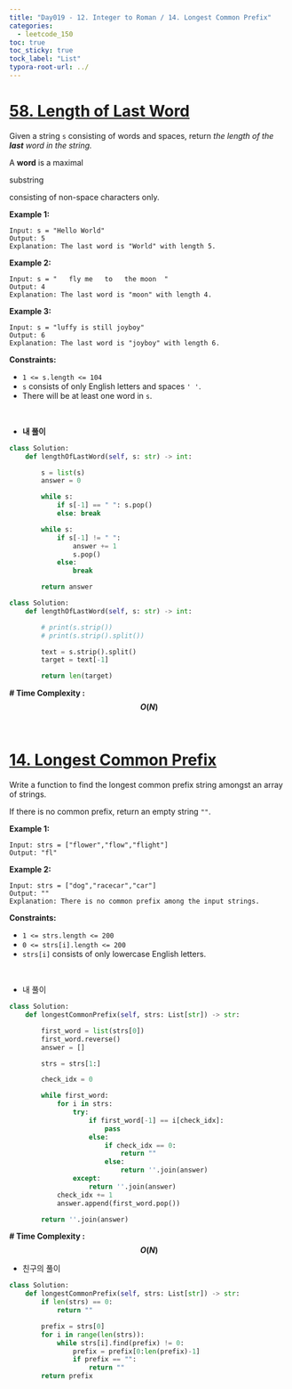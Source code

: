 ```yaml
---
title: "Day019 - 12. Integer to Roman / 14. Longest Common Prefix"
categories:
  - leetcode_150
toc: true
toc_sticky: true
tock_label: "List"
typora-root-url: ../
---
```



# [58. Length of Last Word](https://leetcode.com/problems/length-of-last-word/)

Given a string `s` consisting of words and spaces, return *the length of the **last** word in the string.*

A **word** is a maximal 

substring

 consisting of non-space characters only.



**Example 1:**

```
Input: s = "Hello World"
Output: 5
Explanation: The last word is "World" with length 5.
```

**Example 2:**

```
Input: s = "   fly me   to   the moon  "
Output: 4
Explanation: The last word is "moon" with length 4.
```

**Example 3:**

```
Input: s = "luffy is still joyboy"
Output: 6
Explanation: The last word is "joyboy" with length 6.
```

 

**Constraints:**

- `1 <= s.length <= 104`
- `s` consists of only English letters and spaces `' '`.
- There will be at least one word in `s`.

<br>

- **내 풀이**

```python
class Solution:
    def lengthOfLastWord(self, s: str) -> int:

        s = list(s)
        answer = 0

        while s:
            if s[-1] == " ": s.pop()
            else: break

        while s:
            if s[-1] != " ":
                answer += 1
                s.pop()
            else:
                break

        return answer

class Solution:
    def lengthOfLastWord(self, s: str) -> int:

        # print(s.strip())
        # print(s.strip().split())

        text = s.strip().split()
        target = text[-1]

        return len(target)
```



**\# Time Complexity  : $$O(N)$$** 

<br>

# [14. Longest Common Prefix](https://leetcode.com/problems/longest-common-prefix/)

Write a function to find the longest common prefix string amongst an array of strings.

If there is no common prefix, return an empty string `""`.

 

**Example 1:**

```
Input: strs = ["flower","flow","flight"]
Output: "fl"
```

**Example 2:**

```
Input: strs = ["dog","racecar","car"]
Output: ""
Explanation: There is no common prefix among the input strings.
```

 

**Constraints:**

- `1 <= strs.length <= 200`
- `0 <= strs[i].length <= 200`
- `strs[i]` consists of only lowercase English letters.

<br>

- 내 풀이

```python
class Solution:
    def longestCommonPrefix(self, strs: List[str]) -> str:

        first_word = list(strs[0])
        first_word.reverse()
        answer = []

        strs = strs[1:]

        check_idx = 0

        while first_word:
            for i in strs:
                try:
                    if first_word[-1] == i[check_idx]:
                        pass
                    else:
                        if check_idx == 0:
                            return ""
                        else:
                            return ''.join(answer)
                except:
                    return ''.join(answer)
            check_idx += 1
            answer.append(first_word.pop())

        return ''.join(answer)
```



**\# Time Complexity  : $$O(N)$$** 



- 친구의 풀이

```python
class Solution:
    def longestCommonPrefix(self, strs: List[str]) -> str:
        if len(strs) == 0:
            return ""

        prefix = strs[0]
        for i in range(len(strs)):
            while strs[i].find(prefix) != 0:
                prefix = prefix[0:len(prefix)-1]
                if prefix == "":
                    return ""
        return prefix
```

